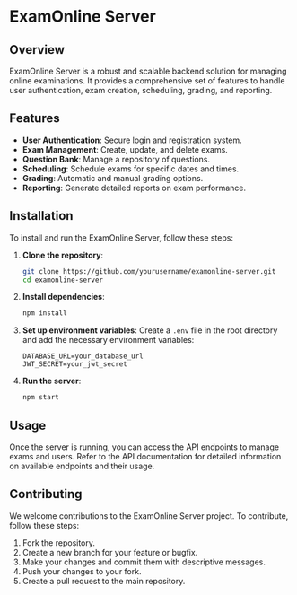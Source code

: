 # ExamOnline Server

## Overview

ExamOnline Server is a robust and scalable backend solution for managing online examinations. It provides a comprehensive set of features to handle user authentication, exam creation, scheduling, grading, and reporting.

## Features

- **User Authentication**: Secure login and registration system.
- **Exam Management**: Create, update, and delete exams.
- **Question Bank**: Manage a repository of questions.
- **Scheduling**: Schedule exams for specific dates and times.
- **Grading**: Automatic and manual grading options.
- **Reporting**: Generate detailed reports on exam performance.

## Installation

To install and run the ExamOnline Server, follow these steps:

1. **Clone the repository**:
    ```bash
    git clone https://github.com/yourusername/examonline-server.git
    cd examonline-server
    ```

2. **Install dependencies**:
    ```bash
    npm install
    ```

3. **Set up environment variables**:
    Create a `.env` file in the root directory and add the necessary environment variables:
    ```env
    DATABASE_URL=your_database_url
    JWT_SECRET=your_jwt_secret
    ```

4. **Run the server**:
    ```bash
    npm start
    ```

## Usage

Once the server is running, you can access the API endpoints to manage exams and users. Refer to the API documentation for detailed information on available endpoints and their usage.

## Contributing

We welcome contributions to the ExamOnline Server project. To contribute, follow these steps:

1. Fork the repository.
2. Create a new branch for your feature or bugfix.
3. Make your changes and commit them with descriptive messages.
4. Push your changes to your fork.
5. Create a pull request to the main repository.




